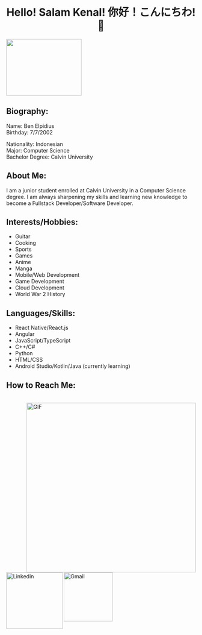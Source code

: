 <h1 align="center">Hello! Salam Kenal! 你好！こんにちわ! 👋</h1>
<img src="https://user-images.githubusercontent.com/90052277/188746989-9540b431-1c0a-4a67-bb46-993e63c1f1ac.jpg" width=200 height=150>


<h2>Biography: </h2>
Name: Ben Elpidius
<br>
Birthday: 7/7/2002

Nationality: Indonesian
<br>
Major: Computer Science
<br>
Bachelor Degree: Calvin University

<h2>About Me: </h2>
I am a junior student enrolled at Calvin University in a Computer Science degree. I am always sharpening my skills and learning new knowledge to become a Fullstack Developer/Software Developer.

<h2>Interests/Hobbies: </h2>
<ul>
  <li>Guitar</li>
  <li>Cooking</li>
  <li>Sports</li>
  <li>Games</li>
  <li>Anime</li>
  <li>Manga</li>
  <li>Mobile/Web Development</li>
  <li>Game Development</li>
  <li>Cloud Development</li>
  <li>World War 2 History</li>
</ul>

<h2>Languages/Skills: </h2>
<ul>
  <li>React Native/React.js</li>
  <li>Angular</li>
  <li>JavaScript/TypeScript</li>
  <li>C++/C#</li>
  <li>Python</li>
  <li>HTML/CSS</li>
  <li>Android Studio/Kotlin/Java (currently learning)</li>
</ul>

<h2>How to Reach Me: </h2>
<p>
 </br>
<img hight="320" width="450" align="right" alt="GIF" src="https://github.com/Xx-Ashutosh-xX/Xx-Ashutosh-xX/blob/master/assets/93195.gif">
<a href="https://www.linkedin.com/in/benedictoelpidius/">
  <img align="left" alt="Linkedin" width="150" hight="100" src="https://github.com/Xx-Ashutosh-xX/Xx-Ashutosh-xX/blob/master/assets/icons/linkedin.png" />
</a>
<a href="mailto:benedicto.elpidius7@gmail.com">
 <img align="left" alt="Gmail" width="130" hight="100" src="https://github.com/Xx-Ashutosh-xX/Xx-Ashutosh-xX/blob/master/assets/icons/gmail.png" />
</a>
 </p>
